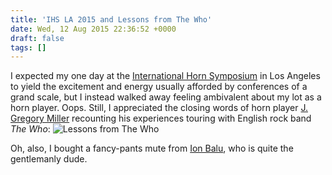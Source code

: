 ```yaml
---
title: 'IHS LA 2015 and Lessons from The Who'
date: Wed, 12 Aug 2015 22:36:52 +0000
draft: false
tags: []
---
```


I expected my one day at the [International Horn Symposium](http://www.ihsla2015.com/) in Los Angeles to yield the excitement and energy usually afforded by conferences of a grand scale, but I instead walked away feeling ambivalent about my lot as a horn player. Oops. Still, I appreciated the closing words of horn player [J. Gregory Miller](http://miller-music.com/) recounting his experiences touring with English rock band _The Who_: ![Lessons from The Who](https://alexchaocom.files.wordpress.com/2021/07/a3344-img_20150805_140524.jpg?w=768&h=1024)

Oh, also, I bought a fancy-pants mute from [Ion Balu](http://balumusik.com/), who is quite the gentlemanly dude.
